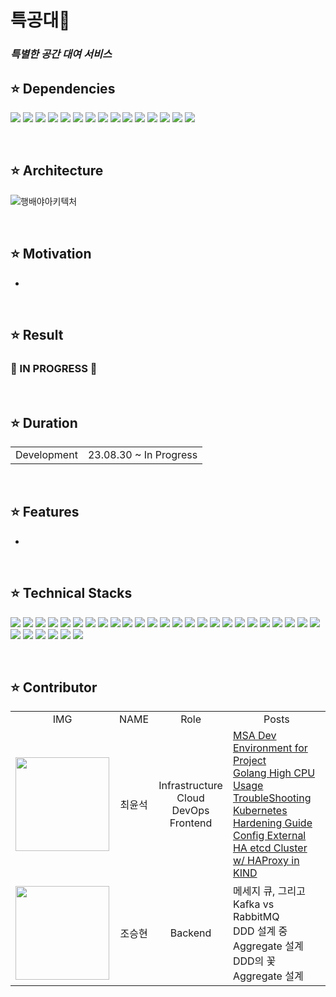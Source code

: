 # 특공대🚀

### **_특별한 공간 대여 서비스_**

## ⭐ Dependencies

<img src="https://img.shields.io/badge/18.2.0-61DAFB?style=flat&logo=react&logoColor=white&label=REACT"/> <img src="https://img.shields.io/badge/16-009639?style=flat&label=NPM"/> <img src="https://img.shields.io/badge/17-437291?style=flat&logo=openjdk&logoColor=white&label=OPENJDK"/> <img src="https://img.shields.io/badge/7.4.2-02303A?style=flat&logo=gradle&logoColor=white&label=GRADLE"/> <img src="https://img.shields.io/badge/2.7.16-6DB33F?style=flat&logo=springboot&logoColor=white&label=SPRING BOOT"/> <img src="https://img.shields.io/badge/24.0.6-2496ED?style=flat&logo=docker&logoColor=white&label=DOCKER"/> <img src="https://img.shields.io/badge/1.28.1-326CE5?style=flat&logo=kubernetes&logoColor=white&label=KUBERNETES"/> <img src="https://img.shields.io/badge/3.4.26-419EDA?style=flat&logo=etcd&logoColor=white&label=ETCD"/> <img src="https://img.shields.io/badge/1.19-466BB0?style=flat&logo=istio&logoColor=white&label=ISTIO"/> <img src="https://img.shields.io/badge/22.04-E95420?style=flat&logo=ubuntu&logoColor=white&label=UBUNTU"/> <img src="https://img.shields.io/badge/2.8.0-61DAFB?style=flat&label=HAPROXY"/> <img src="https://img.shields.io/badge/1.5.7-844FBA?style=flat&logo=terraform&logoColor=white&label=TERRAFORM"/> <img src="https://img.shields.io/badge/3.12-FF6600?style=flat&logo=rabbitmq&logoColor=white&label=RABBITMQ"/> <img src="https://img.shields.io/badge/2.414.2-D24939?style=flat&logo=jenkins&logoColor=white&label=JENKINS"/> <img src="https://img.shields.io/badge/2.9-EF7B4D?style=flat&logo=argo&logoColor=white&label=ARGOCD"/> 

<br/>

## ⭐ Architecture

![행배야아키텍처](https://github.com/teukgongdae/teukgongdae/assets/129271363/fade73dc-1186-442e-a41f-0e7985b65c2d)

<br/>

## ⭐ Motivation

-

</br>

## ⭐ Result

### 🚀 IN PROGRESS 🚀

</br>

## ⭐ Duration

<table>
<tr>
<td align=center>
Development
</td>
<td align=center>
23.08.30 ~ In Progress
</td>
</tr>
</table>

</br>

## ⭐ Features

-

</br>

## ⭐ Technical Stacks

<img src="https://img.shields.io/badge/React-61DAFB?style=for-the-badge&logo=React&logoColor=black"> <img src="https://img.shields.io/badge/HTML-E34F26?style=for-the-badge&logo=html5&logoColor=black"> <img src="https://img.shields.io/badge/CSS-1572B6?style=for-the-badge&logo=css3&logoColor=black"> <img src="https://img.shields.io/badge/MySQL-4479A1?style=for-the-badge&logo=mysql&logoColor=white"> <img src="https://img.shields.io/badge/Docker-2496ED?style=for-the-badge&logo=Docker&logoColor=white"> <img src="https://img.shields.io/badge/Kubernetes-326CE5?style=for-the-badge&logo=Kubernetes&logoColor=white"> <img src="https://img.shields.io/badge/OpenJDK-437291?style=for-the-badge&logo=openjdk&logoColor=white"> <img src="https://img.shields.io/badge/Gradle-02303A?style=for-the-badge&logo=gradle&logoColor=white"> <img src="https://img.shields.io/badge/Spring Boot-6DB33F?style=for-the-badge&logo=springboot&logoColor=white"> <img src="https://img.shields.io/badge/ETCD6-419EDA?style=for-the-badge&logo=etcd&logoColor=white"> <img src="https://img.shields.io/badge/Istio-466BB0?style=for-the-badge&logo=isito&logoColor=white"> <img src="https://img.shields.io/badge/Ubuntu-E95420?style=for-the-badge&logo=ubuntu&logoColor=white"> <img src="https://img.shields.io/badge/HAProxy-61DAFB?style=for-the-badge"> <img src="https://img.shields.io/badge/RabbitMQ-FF6600?style=for-the-badge&logo=rabbitmq&logoColor=white"> <img src="https://img.shields.io/badge/Jenkins-D24939?style=for-the-badge&logo=jenkins&logoColor=white"> <img src="https://img.shields.io/badge/ArgoCD-EF7B4D?style=for-the-badge&logo=argo&logoColor=white"> <img src="https://img.shields.io/badge/Docker Compose-61DAFB?style=for-the-badge"> <img src="https://img.shields.io/badge/MySQL-4479A1?style=for-the-badge&logo=mysql&logoColor=white"> <img src="https://img.shields.io/badge/Containerd-575757?style=for-the-badge&logo=Containerd&logoColor=white"> <img src="https://img.shields.io/badge/Kubeadm-575757?style=for-the-badge"> <img src="https://img.shields.io/badge/Terraform-7B42BC?style=for-the-badge&logo=Terraform&logoColor=white"> <img src="https://img.shields.io/badge/Nginx-009639?style=for-the-badge&logo=Nginx&logoColor=white"> <img src="https://img.shields.io/badge/HAProxy-2496ED?style=for-the-badge&logoColor=white"> <img src="https://img.shields.io/badge/Git-F05032?style=for-the-badge&logo=Git&logoColor=white"> <img src="https://img.shields.io/badge/Github-181717?style=for-the-badge&logo=Github&logoColor=white"> <img src="https://img.shields.io/badge/EC2-FF9900?style=for-the-badge&logo=Amazon EC2&logoColor=white"> <img src="https://img.shields.io/badge/ELB-FF9900?style=for-the-badge&logo=Amazon&logoColor=white"> <img src="https://img.shields.io/badge/EBS-FF9900?style=for-the-badge&logo=Amazon&logoColor=white"> <img src="https://img.shields.io/badge/EIP-FF9900?style=for-the-badge&logo=Amazon&logoColor=white"> <img src="https://img.shields.io/badge/VPC-FF9900?style=for-the-badge&logo=Amazon&logoColor=white"> <img src="https://img.shields.io/badge/ROUTE53-4053D6?style=for-the-badge&logo=Amazon&logoColor=white">

</br>

## ⭐ Contributor

<table>
  <tr>
    <td align=center>
      IMG
    </td>
    <td align=center>
      NAME
    </td>
    <td align=center>
      Role
    </td>
    <td align=center>
      Posts
    </td>
  </tr>
  <tr>
    <td align=center>
      <img src="https://github.com/choigonyok/blog-project/assets/129271363/40334291-9fab-44f1-bacd-f06b56a0242d" height="150" width="150"/>
    </td>
    <td align=center>
      최윤석
    </td>
    <td align=center>
      <div>
        Infrastructure
      </div>
      <div>
        Cloud
      </div>
      <div>
        DevOps
      </div>
      <div>
        Frontend
      </div>
    </td>
    <td align=left>
      <div>        
        <a href="http://www.choigonyok.com/post/78">MSA Dev Environment for Project</a>
      </div>
      <div>
        <a href="http://www.choigonyok.com/post/80">Golang High CPU Usage TroubleShooting</a>
      </div>
      <div>
        <a href="http://www.choigonyok.com/post/82">Kubernetes Hardening Guide</a>
      </div>
      <div>
        <a href="http://www.choigonyok.com/post/84">Config External HA etcd Cluster w/ HAProxy in KIND</a>
      </div>
    </td>
  </tr>
  <tr>
    <td align=center>
      <img src="https://github.com/teukgongdae/teukgongdae/assets/129271363/03fb9748-f090-4a0d-bca0-261fb2032e82" height="150" width="150"/>
    </td>
    <td align=center>
      조승현
    </td>
    <td align=center>
      Backend
    </td>
    <td align=left>
      <div>
        메세지 큐, 그리고 Kafka vs RabbitMQ
      </div>
      <div>
        DDD 설계 중 Aggregate 설계 DDD의 꽃 Aggregate 설계 
      </div>
    </td>
  </tr>
</table>
